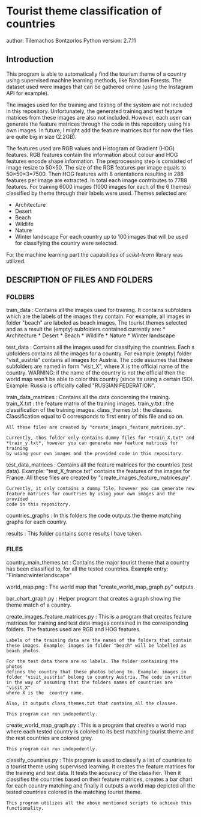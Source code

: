 # Tourist theme classification of countries
author: Tilemachos Bontzorlos
Python version: 2.7.11

## Introduction
This program is able to automatically find the tourism theme of a country 
using supervised machine learning methods, like Random Forests. The dataset 
used were images that can be gathered online (using the Instagram API for 
example).

The images used for the training and testing of the system are not included
in this repository. Unfortunately, the generated training and test feature 
matrices from these images are also not included. However, each user can
generate the feature matrices through the code in this repository using
his own images. In future, I might add the feature matrices but for now the
files are quite big in size (2.2GB).

The features used are RGB values and Histogram of Gradient (HOG) features. 
RGB features contain the information about colour and HOG features encode 
shape information. The preprocessing step is consisted of image resize to
50×50. The size of the RGB features per image equals to 50×50×3=7500. Then 
HOG features with 8 orientations resulting in 288 features per image are
extracted. In total each image contributes to 7788 features. For training 
6000 images (1000 images for each of the 6 themes) classified by theme
through their labels were used. Themes selected are:
* Architecture
* Desert
* Beach
* Wildlife
* Nature
* Winter landscape
For each country up to 100 images that will be used for classifying the 
country were selected.

For the machine learning part the capabilities of *scikit-learn* library
was utilized.

## DESCRIPTION OF FILES AND FOLDERS

### FOLDERS

train\_data : Contains all the images used for training. It contains
	subfolders which are the labels of the images they contain. For example, 
	all images in folder "beach" are labeled as beach images. The tourist 
	themes selected and as a result the (empty) subfolders contained
	currently are:
	* Architecture
	* Desert
	* Beach
	* Wildlife
	* Nature
	* Winter landscape

test\_data : Contains all the images used for classifying the countries. Each s
	ubfolders contains all the images for a country. For example (empty) 
	folder "visit_austria" contains all images for Austria. The code assumes 
	that these subfolders are named in form "visit_X", where X is the 
	official name of the country. WARNING: if the name of the country is not 
	the official then the world map won't be able to color this country 
	(since its using a certain ISO). Example: Russia is officially called 
	"RUSSIAN FEDERATION".

train\_data\_matrices : Contains all the data concerning the training.
		train_X.txt : the feature matrix of the training images.
		train_y.txt : the classification of the training images.
		class_themes.txt : the classes. Classification equal to 0 
					corresponds to first entry of this
					file and so on.

	All these files are created by "create_images_feature_matrices.py".
	
	Currently, thos folder only contains dummy files for *train_X.txt* and
	*train_y.txt*, however you can generate new feature matrices for training 
	by using your own images and the provided code in this repository.

test\_data\_matrices : Contains all the feature matrices for the countries (test 
	data). Example: "test_X_france.txt" contains the features of the images 
	for France. All these files are created by 
	"create_images_feature_matrices.py".

	Currently, it only contains a dummy file, however you can generate new
	feature matrices for countries by using your own images and the provided
	code in this repository.

countries\_graphs : In this folders the code outputs the theme matching
	graphs for each country.

results : This folder contains some results I have taken.

### FILES

country\_main\_themes.txt : Contains the major tourist theme that a country
	has been classified to, for all the tested countries. Example entry:
	"Finland:winterlandscape"

world\_map.png : The world map that "create_world_map_graph.py" outputs.

bar_chart_graph.py : Helper program that creates a graph showing the 
	theme match of a country.

create\_images\_feature_matrices.py : This is a program that creates feature 
	matrices for training and test data images contained in the 
	corresponding folders. The features used  are RGB and HOG features.

	Labels of the training data are the names of the folders that contain 
	these images. Example: images in folder "beach" will be labelled as 
	beach photos.

	For the test data there are no labels. The folder containing the photos 
	defines the country that these photos belong to. Example: images in 
	folder "visit_austria" belong to country Austria. The code in written 
	in the way of assuming that the folders names of countries are "visit_X" 
	where X is the  country name.

	Also, it outputs class_themes.txt that contains all the classes.

	This program can run indepedently.

create\_world\_map\_graph.py : This is a program that creates a world map where 
	each tested country is colored to its best matching tourist theme and 
	the rest countries are colored grey.

	This program can run indepedently.

classify_countries.py : This program is used to classify a list of countries to 
	a tourist theme using supervised learning. It creates the feature 
	matrices for the training and test data. It tests the accuracy of the 
	classifier. Then it classifies the countries based on their feature 
	matrices, creates a bar chart for each	country matching and finally it 
	outputs a world map depicted all the tested countries colored in the 
	matching tourist theme.

	This program utilizes all the above mentioned scripts to achieve this 
	functionality.
